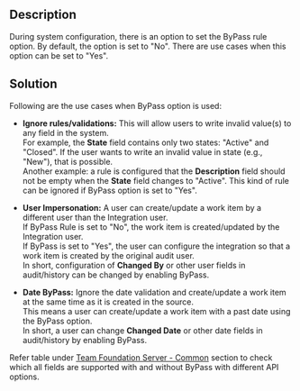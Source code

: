## Description

During system configuration, there is an option to set the ByPass rule option. By default, the option is set to "No". There are use cases when this option can be set to "Yes".

## Solution

Following are the use cases when ByPass option is used:

* **Ignore rules/validations:** This will allow users to write invalid value(s) to any field in the system.  
  For example, the **State** field contains only two states: "Active" and "Closed". If the user wants to write an invalid value in state (e.g., "New"), that is possible.  
  Another example: a rule is configured that the **Description** field should not be empty when the **State** field changes to "Active". This kind of rule can be ignored if ByPass option is set to "Yes".

* **User Impersonation:** A user can create/update a work item by a different user than the Integration user.  
  If ByPass Rule is set to "No", the work item is created/updated by the Integration user.  
  If ByPass is set to "Yes", the user can configure the integration so that a work item is created by the original audit user.  
  In short, configuration of **Changed By** or other user fields in audit/history can be changed by enabling ByPass.

* **Date ByPass:** Ignore the date validation and create/update a work item at the same time as it is created in the source.  
  This means a user can create/update a work item with a past date using the ByPass option.  
  In short, a user can change **Changed Date** or other date fields in audit/history by enabling ByPass.

Refer table under [Team Foundation Server - Common](../../../connectors/azure-devops#known-behaviors-and-limitations) section to check which all fields are supported with and without ByPass with different API options.


